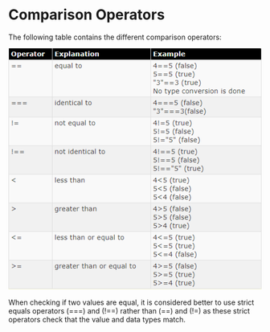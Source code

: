 
# Comparison Operators

The following table contains the different comparison operators: 

![](img/op.png)

When checking if two values are equal, it is considered better to use strict equals operators (===) and (!==) rather than (==) and (!=) as these strict operators
check that the value and data types match.